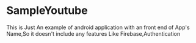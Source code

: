 # SampleYoutube
This is Just An example of android application with an front end of App's Name,So it doesn't include any features Like Firebase,Authentication
